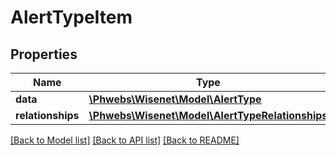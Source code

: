 # AlertTypeItem

## Properties
Name | Type | Description | Notes
------------ | ------------- | ------------- | -------------
**data** | [**\Phwebs\Wisenet\Model\AlertType**](AlertType.md) |  | [optional] 
**relationships** | [**\Phwebs\Wisenet\Model\AlertTypeRelationships**](AlertTypeRelationships.md) |  | [optional] 

[[Back to Model list]](../../README.md#documentation-for-models) [[Back to API list]](../../README.md#documentation-for-api-endpoints) [[Back to README]](../../README.md)


